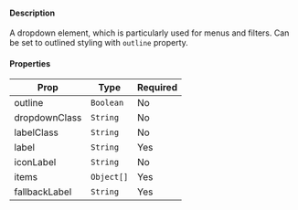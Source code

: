 #### Description

A dropdown element, which is particularly used for menus and filters. Can be set to outlined styling with `outline` property.

#### Properties

| Prop          | Type       | Required |
| ------------- | ---------- | -------- |
| outline       | `Boolean`  | No       |
| dropdownClass | `String`   | No       |
| labelClass    | `String`   | No       |
| label         | `String`   | Yes      |
| iconLabel     | `String`   | No       |
| items         | `Object[]` | Yes      |
| fallbackLabel | `String`   | Yes      |
